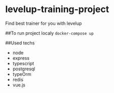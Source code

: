 # levelup-training-project
Find best trainer for you with levelup

##To run project localy
`docker-compose up`

##Used techs
- node
- express
- typescript
- postgresql
- typeOrm
- redis
- vue.js
